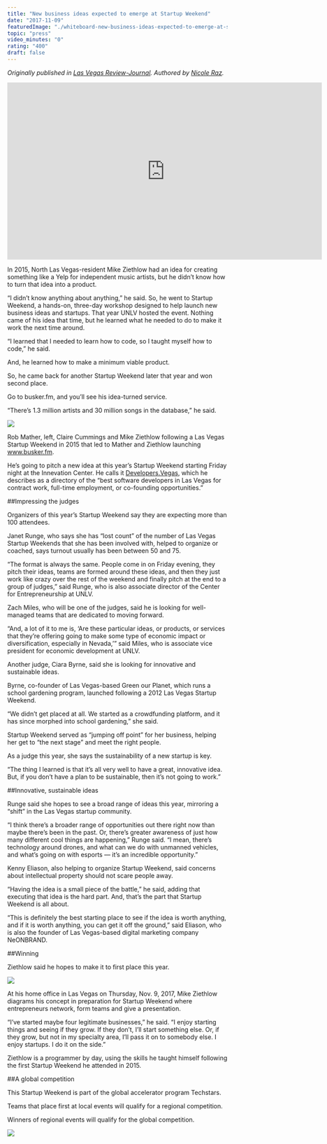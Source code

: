 ```yaml
---
title: "New business ideas expected to emerge at Startup Weekend"
date: "2017-11-09"
featuredImage: "./whiteboard-new-business-ideas-expected-to-emerge-at-startup-weekend-mike-zetlow.jpg"
topic: "press"
video_minutes: "0"
rating: "400"
draft: false
---
```


*Originally published in [Las Vegas Review-Journal](https://www.reviewjournal.com/business/entrepreneurs/new-business-ideas-expected-to-emerge-at-startup-weekend/). Authored by [Nicole Raz](https://twitter.com/JournalistNikki).*

<iframe width="720" height="405" src="https://www.youtube.com/embed/ZanbBDHXogY?rel=0" frameborder="0" allow="autoplay; encrypted-media" allowfullscreen></iframe>

<br/>

In 2015, North Las Vegas-resident Mike Ziethlow had an idea for creating something like a Yelp for independent music artists, but he didn’t know how to turn that idea into a product.

“I didn’t know anything about anything,” he said. So, he went to Startup Weekend, a hands-on, three-day workshop designed to help launch new business ideas and startups. That year UNLV hosted the event. Nothing came of his idea that time, but he learned what he needed to do to make it work the next time around.

“I learned that I needed to learn how to code, so I taught myself how to code,” he said.

And, he learned how to make a minimum viable product.

So, he came back for another Startup Weekend later that year and won second place.

Go to busker.fm, and you’ll see his idea-turned service.

“There’s 1.3 million artists and 30 million songs in the database,” he said.

![](busker-fm-new-business-ideas-expected-to-emerge-at-startup-weekend-mike-zetlow.jpg)

<figcaption>

Rob Mather, left, Claire Cummings and Mike Ziethlow following a Las Vegas Startup Weekend in 2015 that led to Mather and Ziethlow launching www.busker.fm.

</figcaption>

He’s going to pitch a new idea at this year’s Startup Weekend starting Friday night at the Innevation Center. He calls it [Developers.Vegas](http://developers.vegas/), which he describes as a directory of the “best software developers in Las Vegas for contract work, full-time employment, or co-founding opportunities.”

##Impressing the judges

Organizers of this year’s Startup Weekend say they are expecting more than 100 attendees.

Janet Runge, who says she has “lost count” of the number of Las Vegas Startup Weekends that she has been involved with, helped to organize or coached, says turnout usually has been between 50 and 75.

“The format is always the same. People come in on Friday evening, they pitch their ideas, teams are formed around these ideas, and then they just work like crazy over the rest of the weekend and finally pitch at the end to a group of judges,” said Runge, who is also associate director of the Center for Entrepreneurship at UNLV.

Zach Miles, who will be one of the judges, said he is looking for well-managed teams that are dedicated to moving forward.

“And, a lot of it to me is, ‘Are these particular ideas, or products, or services that they’re offering going to make some type of economic impact or diversification, especially in Nevada,’” said Miles, who is associate vice president for economic development at UNLV.

Another judge, Ciara Byrne, said she is looking for innovative and sustainable ideas.

Byrne, co-founder of Las Vegas-based Green our Planet, which runs a school gardening program, launched following a 2012 Las Vegas Startup Weekend.

“We didn’t get placed at all. We started as a crowdfunding platform, and it has since morphed into school gardening,” she said.

Startup Weekend served as “jumping off point” for her business, helping her get to “the next stage” and meet the right people.

As a judge this year, she says the sustainability of a new startup is key.

“The thing I learned is that it’s all very well to have a great, innovative idea. But, if you don’t have a plan to be sustainable, then it’s not going to work.”

##Innovative, sustainable ideas

Runge said she hopes to see a broad range of ideas this year, mirroring a “shift” in the Las Vegas startup community.

“I think there’s a broader range of opportunities out there right now than maybe there’s been in the past. Or, there’s greater awareness of just how many different cool things are happening,” Runge said. “I mean, there’s technology around drones, and what can we do with unmanned vehicles, and what’s going on with esports — it’s an incredible opportunity.”

Kenny Eliason, also helping to organize Startup Weekend, said concerns about intellectual property should not scare people away.

“Having the idea is a small piece of the battle,” he said, adding that executing that idea is the hard part. And, that’s the part that Startup Weekend is all about.

“This is definitely the best starting place to see if the idea is worth anything, and if it is worth anything, you can get it off the ground,” said Eliason, who is also the founder of Las Vegas-based digital marketing company NeONBRAND.

##Winning

Ziethlow said he hopes to make it to first place this year.

![](cat-new-business-ideas-expected-to-emerge-at-startup-weekend-mike-zetlow.jpg)

<figcaption>

At his home office in Las Vegas on Thursday, Nov. 9, 2017, Mike Ziethlow diagrams his concept in preparation for Startup Weekend where entrepreneurs network, form teams and give a presentation.

</figcaption>

“I’ve started maybe four legitimate businesses,” he said. “I enjoy starting things and seeing if they grow. If they don’t, I’ll start something else. Or, if they grow, but not in my specialty area, I’ll pass it on to somebody else. I enjoy startups. I do it on the side.”


Ziethlow is a programmer by day, using the skills he taught himself following the first Startup Weekend he attended in 2015.

##A global competition

This Startup Weekend is part of the global accelerator program Techstars.

Teams that place first at local events will qualify for a regional competition.

Winners of regional events will qualify for the global competition.

![](infographic-new-business-ideas-expected-to-emerge-at-startup-weekend-mike-zetlow.jpg)

